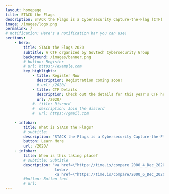 ```yaml
---
layout: homepage
title: STACK the Flags
description: STACK the Flags is a Cybersecurity Capture-the-Flag (CTF) competition organized by Govtech Cyber Security Group (CSG).
image: /images/logo.png
permalink: /
# notification: Here's a notification bar you can use!
sections:
    - hero:
        title: STACK the Flags 2020
        subtitle: A CTF organized by Govtech Cybersecurity Group
        background: /images/banner.png
        # button: Register
        # url: https://example.com
        key_highlights:
            - title: Register Now
              description: Registration coming soon!
              # url: /2020/
            - title: CTF Details
              description: Check out the details for this year's CTF here
              url: /2020/
            #- title: Discord
            #  description: Join the discord 
            #  url: https://gmail.com
    
    - infobar:
        title: What is STACK the Flags?
        # subtitle: 
        description: "STACK the Flags is a Cybersecurity Capture-the-Flag (CTF) competition organized by Govtech Cybersecurity Group. "
        button: Learn More
        url: /2020/
    - infobar:
        title: When is this taking place?
        # subtitle: Subtitle
        description: "<a href=\"https://time.is/compare 2000_4_Dec_2020_in_SGT\">4th December 2020 8pm UTC+08</a><br>
                      to<br>
                      <a href=\"https://time.is/compare/2000_6_Dec_2020_in_SGT\">6th December 2020 8pm UTC+08</a>"
        #button: Button text
        # url:
---
```

